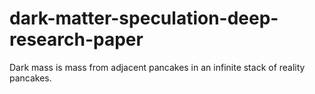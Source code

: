 # dark-matter-speculation-deep-research-paper
Dark mass is mass from adjacent pancakes in an infinite stack of reality pancakes.
